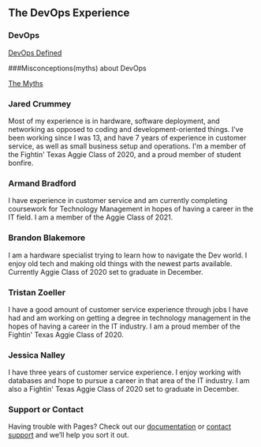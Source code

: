 ## The DevOps Experience

### DevOps
[DevOps Defined](DevOps.md)


###Misconceptions(myths) about DevOps

[The Myths](Myths.md)

### Jared Crummey

Most of my experience is in hardware, software deployment, and networking as opposed to coding and development-oriented things. I've been working since I was 13, and have 7 years of experience in customer service, as well as small business setup and operations. I'm a member of the Fightin' Texas Aggie Class of 2020, and a proud member of student bonfire. 

### Armand Bradford

I have experience in customer service and am currently completing coursework for Technology Management in hopes of having a career in the IT field. I am a member of the Aggie Class of 2021.

### Brandon Blakemore
I am a hardware specialist trying to learn how to navigate the Dev world. I enjoy old tech and making old things with the newest parts available. Currently Aggie Class of 2020 set to graduate in December. 

### Tristan Zoeller
I have a good amount of customer service experience through jobs I have had and am working on getting a degree in technology management in the hopes of having a career in the IT industry. I am a proud member of the Fightin' Texas Aggie Class of 2020.

### Jessica Nalley
I have three years of customer service experience. I enjoy working with databases and hope to pursue a career in that area of the IT industry. I am also a Fightin' Texas Aggie Class of 2020 set to graduate in December.


### Support or Contact

Having trouble with Pages? Check out our [documentation](https://help.github.com/categories/github-pages-basics/) or [contact support](https://github.com/contact) and we’ll help you sort it out.
